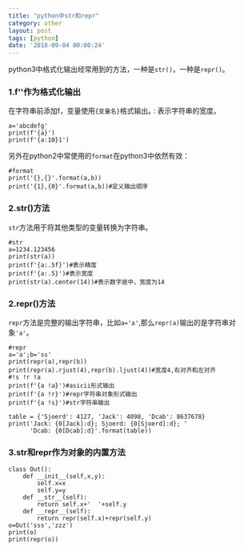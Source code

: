 ```yaml
---
title: "python中str和repr"
category: other
layout: post
tags: [python]
date: '2018-09-04 00:00:24'
---
```


python3中格式化输出经常用到的方法，一种是```str()```，一种是```repr()```。

### 1.f''作为格式化输出

在字符串前添加f，变量使用```{变量名}```格式输出。```：```表示字符串的宽度。
```
a='abcdefg'
print(f'{a}')
print(f'{a:10}1')
```
另外在python2中常使用的```format```在python3中依然有效：
```
#format
print('{},{}'.format(a,b))
print('{1},{0}'.format(a,b))#定义输出顺序
```

### 2.str()方法

```str```方法用于将其他类型的变量转换为字符串。

```
#str
a=1234.123456
print(str(a))
print(f'{a:.5f}')#表示精度
print(f'{a:.5}')#表示宽度
print(str(a).center(14))#表示数字居中，宽度为14
```

### 2.repr()方法

```repr```方法是完整的输出字符串，比如```a='a'```,那么```repr(a)```输出的是字符串对象```'a'```。

```
#repr
a='a';b='ss'
print(repr(a),repr(b))
print(repr(a).rjust(4),repr(b).ljust(4))#宽度4,右对齐和左对齐
#!s !r !a
print(f'{a !a}')#asicii形式输出
print(f'{a !r}')#repr字符串对象形式输出
print(f'{a !s}')#str字符串输出

table = {'Sjoerd': 4127, 'Jack': 4098, 'Dcab': 8637678}
print('Jack: {0[Jack]:d}; Sjoerd: {0[Sjoerd]:d}; '
      'Dcab: {0[Dcab]:d}'.format(table))
```

### 3.str和repr作为对象的内置方法

```
class Out():
	def __init__(self,x,y):
		self.x=x
		self.y=y
	def __str__(self):
		return self.x+'  '+self.y
	def __repr__(self):
		return repr(self.x)+repr(self.y)
o=Out('sss','zzz')
print(o)
print(repr(o))
```
